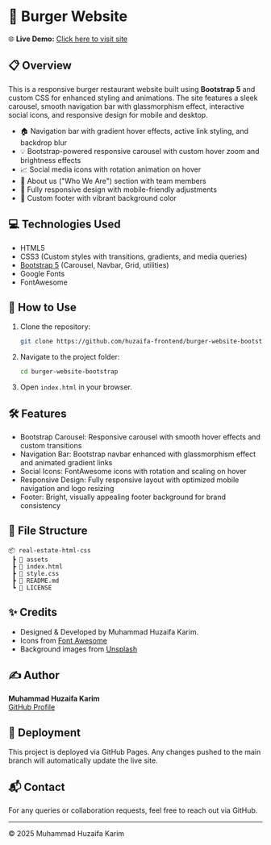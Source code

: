 # 🍔 Burger Website

🌐 **Live Demo:** [Click here to visit site](https://huzaifa-frontend.github.io/burger-website-bootstrap/)

## 📋 Overview

This is a responsive burger restaurant website built using **Bootstrap 5** and custom CSS for enhanced styling and animations. The site features a sleek carousel, smooth navigation bar with glassmorphism effect, interactive social icons, and responsive design for mobile and desktop.

- 🏠 Navigation bar with gradient hover effects, active link styling, and backdrop blur
- 💡 Bootstrap-powered responsive carousel with custom hover zoom and brightness effects
- 📈 Social media icons with rotation animation on hover
- 👥 About us ("Who We Are") section with team members
- 💼 Fully responsive design with mobile-friendly adjustments
- 👣 Custom footer with vibrant background color

## 💻 Technologies Used

- HTML5
- CSS3 (Custom styles with transitions, gradients, and media queries)
- [Bootstrap 5](https://getbootstrap.com/) (Carousel, Navbar, Grid, utilities)
- Google Fonts
- FontAwesome

## 🚀 How to Use

1. Clone the repository:
   ```bash
   git clone https://github.com/huzaifa-frontend/burger-website-bootstrap.git
   ```
2. Navigate to the project folder:
   ```bash
   cd burger-website-bootstrap
   ```
3. Open `index.html` in your browser.

## 🛠️ Features

- Bootstrap Carousel: Responsive carousel with smooth hover effects and custom transitions
- Navigation Bar: Bootstrap navbar enhanced with glassmorphism effect and animated gradient links
- Social Icons: FontAwesome icons with rotation and scaling on hover
- Responsive Design: Fully responsive layout with optimized mobile navigation and logo resizing
- Footer: Bright, visually appealing footer background for brand consistency

## 📁 File Structure

```
📦 real-estate-html-css
 ┣ 📂 assets
 ┣ 📄 index.html
 ┣ 📄 style.css
 ┣ 📄 README.md
 ┗ 📄 LICENSE
```

## ✨ Credits

- Designed & Developed by Muhammad Huzaifa Karim.
- Icons from [Font Awesome](https://fontawesome.com/)
- Background images from [Unsplash](https://unsplash.com/)

## ✍️ Author

**Muhammad Huzaifa Karim**  
[GitHub Profile](https://github.com/huzaifakarim1)

## 🔄 Deployment

This project is deployed via GitHub Pages. Any changes pushed to the main branch will automatically update the live site.

## 📬 Contact

For any queries or collaboration requests, feel free to reach out via GitHub.

---

© 2025 Muhammad Huzaifa Karim

